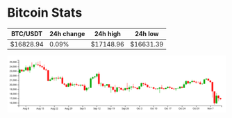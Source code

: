 # Bitcoin Stats

BTC/USDT|24h change|24h high|24h low|
|---|---|---|---|
|$16828.94|0.09%|$17148.96|$16631.39|

<img src="./chart.svg">
